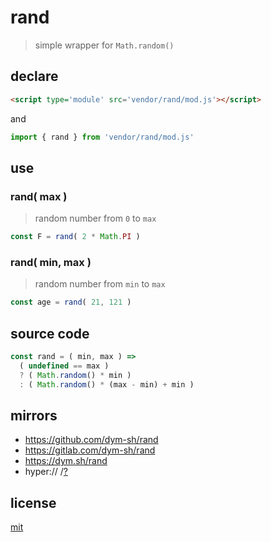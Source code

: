 # rand

> simple wrapper for `Math.random()`


## declare
``` html
<script type='module' src='vendor/rand/mod.js'></script>
```

and
``` js
import { rand } from 'vendor/rand/mod.js'
```

## use

### rand( max )

> random number from `0` to `max`

``` js
const F = rand( 2 * Math.PI )
```

### rand( min, max )

> random number from `min` to `max`

``` js
const age = rand( 21, 121 )
```


## source code
``` js
const rand = ( min, max ) =>
  ( undefined == max )
  ? ( Math.random() * min )
  : ( Math.random() * (max - min) + min )
```


## mirrors
- https://github.com/dym-sh/rand
- https://gitlab.com/dym-sh/rand
- https://dym.sh/rand
- hyper:// /[?](https://beakerbrowser.com)


## license
[mit](./license)
